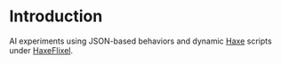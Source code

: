 # Introduction
AI experiments using JSON-based behaviors and dynamic [Haxe](https://haxe.org/) scripts under [HaxeFlixel](http://haxeflixel.com/).
